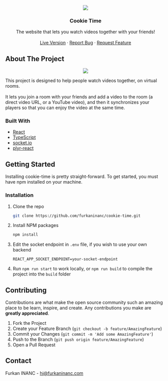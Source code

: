 <p align="center">
  <a href="https://cookietime.app">
    <img src="https://i.ibb.co/19GGFJG/logo192.png">
  </a>
  
  <h3 align="center">Cookie Time</h3>
  
  <p align="center">
    The website that lets you watch videos together with your friends!
    <br />
    <br />
    <a href="https://cookietime.app">Live Version</a>
    ·
    <a href="https://github.com/furkaninanc/cookie-time/issues">Report Bug</a>
    ·
    <a href="https://github.com/furkaninanc/cookie-time/issues">Request Feature</a>
  </p>

</p>

## About The Project

<p align="center">
  <img src="https://media.giphy.com/media/H39hlGPIO86TajJlJY/giphy.gif">
</p>

This project is designed to help people watch videos together, on virtual rooms.
<br />
<br />
It lets you join a room with your friends and add a video to the room (a direct video URL, or a YouTube video), and then it synchronizes your players so that you can enjoy the video at the same time.

### Built With

- [React](https://reactjs.org/)
- [TypeScript](https://www.typescriptlang.org/)
- [socket.io](https://socket.io)
- [plyr-react](https://github.com/chintan9/plyr-react)

## Getting Started

Installing cookie-time is pretty straight-forward. To get started, you must have npm installed on your machine.

### Installation

1. Clone the repo
   ```sh
   git clone https://github.com/furkaninanc/cookie-time.git
   ```
2. Install NPM packages
   ```sh
   npm install
   ```
3. Edit the socket endpoint in `.env` file, if you wish to use your own backend
   ```
   REACT_APP_SOCKET_ENDPOINT=your-socket-endpoint
   ```
4. Run `npm run start` to work locally, or `npm run build` to compile the project into the `build` folder

## Contributing

Contributions are what make the open source community such an amazing place to be learn, inspire, and create. Any contributions you make are **greatly appreciated**.

1. Fork the Project
2. Create your Feature Branch (`git checkout -b feature/AmazingFeature`)
3. Commit your Changes (`git commit -m 'Add some AmazingFeature'`)
4. Push to the Branch (`git push origin feature/AmazingFeature`)
5. Open a Pull Request

## Contact

Furkan INANC - hi@furkaninanc.com
